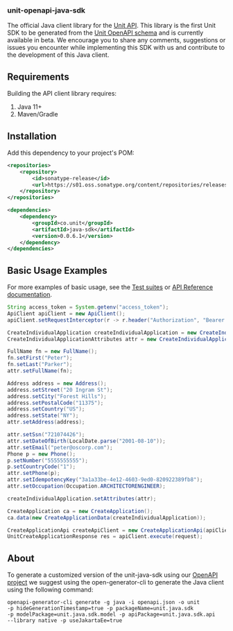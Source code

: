 ### unit-openapi-java-sdk

The official Java client library for the [Unit API](https://unit.co/docs/api/). This library is the first Unit SDK to be generated from the [Unit OpenAPI schema](https://github.com/unit-finance/openapi-unit-sdk) and is currently available in beta. We encourage you to share any comments, suggestions or issues you encounter while implementing this SDK with us and contribute to the development of this Java client.

## Requirements

Building the API client library requires:

1. Java 11+
2. Maven/Gradle

## Installation

Add this dependency to your project's POM:

```xml
<repositories>
    <repository>
        <id>sonatype-release</id>
        <url>https://s01.oss.sonatype.org/content/repositories/releases/</url>
    </repository>
</repositories>

<dependencies>
    <dependency>
        <groupId>co.unit</groupId>
        <artifactId>java-sdk</artifactId>
        <version>0.0.6.1</version>
    </dependency>
</dependencies>
```

## Basic Usage Examples

For more examples of basic usage, see the [Test suites](https://github.com/unit-finance/unit-openapi-java-sdk/tree/main/src/test/java/org/openapitools/client) or [API Reference documentation](https://docs.unit.co/).

```java
String access_token = System.getenv("access_token");
ApiClient apiClient = new ApiClient();
apiClient.setRequestInterceptor(r -> r.header("Authorization", "Bearer " + access_token));

CreateIndividualApplication createIndividualApplication = new CreateIndividualApplication();
CreateIndividualApplicationAttributes attr = new CreateIndividualApplicationAttributes();

FullName fn = new FullName();
fn.setFirst("Peter");
fn.setLast("Parker");
attr.setFullName(fn);

Address address = new Address();
address.setStreet("20 Ingram St");
address.setCity("Forest Hills");
address.setPostalCode("11375");
address.setCountry("US");
address.setState("NY");
attr.setAddress(address);

attr.setSsn("721074426");
attr.setDateOfBirth(LocalDate.parse("2001-08-10"));
attr.setEmail("peter@oscorp.com");
Phone p = new Phone();
p.setNumber("5555555555");
p.setCountryCode("1");
attr.setPhone(p);
attr.setIdempotencyKey("3a1a33be-4e12-4603-9ed0-820922389fb8");
attr.setOccupation(Occupation.ARCHITECTORENGINEER);

createIndividualApplication.setAttributes(attr);

CreateApplication ca = new CreateApplication();
ca.data(new CreateApplicationData(createIndividualApplication));

CreateApplicationApi createApiClient = new CreateApplicationApi(apiClient);
UnitCreateApplicationResponse res = apiClient.execute(request);
```

## About

To generate a customized version of the unit-java-sdk using our [OpenAPI project](https://github.com/unit-finance/openapi-unit-sdk)
we suggest using the open-generator-cli to generate the Java client using the following command:

```commandline
openapi-generator-cli generate -g java -i openapi.json -o unit
-p hideGenerationTimestamp=true -p packageName=unit.java.sdk
-p modelPackage=unit.java.sdk.model -p apiPackage=unit.java.sdk.api
--library native -p useJakartaEe=true
```
